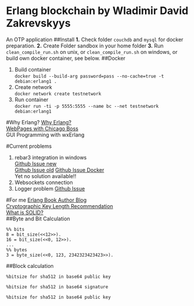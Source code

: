Erlang blockchain by Wladimir David Zakrevskyys
=====
An OTP application
##Install
**1.** Check folder `couchdb` and `mysql` for docker preparation.
**2.** Create Folder sandbox in your home folder
**3.** Run `clean_compile_run.sh` on unix, or `clean_compile_run.sh` on windows, or build own docker container, see below.
##Docker
1. Build container  
`
docker build --build-arg password=pass --no-cache=true -t debian:erlang1 .
`
2. Create network  
`
docker network create testnetwork
`
3. Run container  
`
docker run -ti -p 5555:5555 --name bc --net testnetwork debian:erlang1
`  

#Why Erlang?
[Why Erlang?](https://www.infoq.com/presentations/erlang-java-scala-go-c)  
[WebPages with Chicago Boss](https://github.com/ChicagoBoss/ChicagoBoss/wiki/Quickstart)  
GUI Programming with wxErlang

#Current problems
1. rebar3 integration in windows  
[Github Issue new](https://github.com/erlang/rebar3/pull/1689)  
[Github Issue old](https://github.com/erlang/rebar3/issues/850)
[Github Issue Docker](https://github.com/erlang/rebar3/issues/1255)    
Yet no solution available!!
3. Websockets connection
4. Logger problem
[Github Issue](https://github.com/erlang-lager/lager/issues/448)  

#For me
[Erlang Book Author Blog](https://ferd.ca/)  
[Cryptographic Key Length Recommendation](https://www.keylength.com/en/)  
[What is SOLID?](http://clean-code-developer.de/weitere-infos/solid/)  
##Byte and Bit Calculation
```
%% bits
8 = bit_size(<<12>>).
16 = bit_size(<<0, 12>>).
...
%% bytes
3 = byte_size(<<0, 123, 2342323423423>>).

```
##Block calculation
````
%bitsize for sha512 in base64 public key

%bitsize for sha512 in base64 signature

%bitsize for sha512 in base64 public key

````